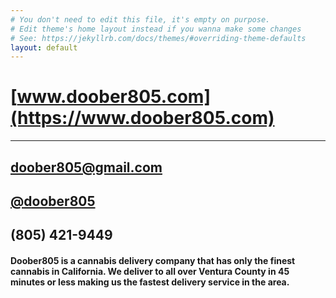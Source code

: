 ```yaml
---
# You don't need to edit this file, it's empty on purpose.
# Edit theme's home layout instead if you wanna make some changes
# See: https://jekyllrb.com/docs/themes/#overriding-theme-defaults
layout: default
---
```


# [www.doober805.com](https://www.doober805.com)
---
## [doober805@gmail.com](mailto:doober805.gmail.com)

## [<i class="fab fa-instagram"></i> @doober805](https://www.instagram.com/doober805/)

## (805) 421-9449

#### Doober805 is a cannabis delivery company that has only the finest cannabis in California. We deliver to all over Ventura County in 45 minutes or less making us the fastest delivery service in the area.





